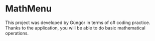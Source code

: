 # MathMenu

This project was developed by Güngör in terms of c# coding practice. Thanks to the application, you will be able to do basic mathematical operations.


